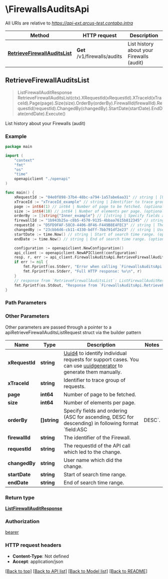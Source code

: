 # \FirewallsAuditsApi

All URIs are relative to *https://api-ext.arcus-test.contabo.intra*

Method | HTTP request | Description
------------- | ------------- | -------------
[**RetrieveFirewallAuditsList**](FirewallsAuditsApi.md#RetrieveFirewallAuditsList) | **Get** /v1/firewalls/audits | List history about your Firewalls (audit)



## RetrieveFirewallAuditsList

> ListFirewallAuditResponse RetrieveFirewallAuditsList(ctx).XRequestId(xRequestId).XTraceId(xTraceId).Page(page).Size(size).OrderBy(orderBy).FirewallId(firewallId).RequestId(requestId).ChangedBy(changedBy).StartDate(startDate).EndDate(endDate).Execute()

List history about your Firewalls (audit)



### Example

```go
package main

import (
    "context"
    "fmt"
    "os"
    "time"
    openapiclient "./openapi"
)

func main() {
    xRequestId := "04e0f898-37b4-48bc-a794-1a57abe6aa31" // string | [Uuid4](https://en.wikipedia.org/wiki/Universally_unique_identifier#Version_4_(random)) to identify individual requests for support cases. You can use [uuidgenerator](https://www.uuidgenerator.net/version4) to generate them manually.
    xTraceId := "xTraceId_example" // string | Identifier to trace group of requests. (optional)
    page := int64(1) // int64 | Number of page to be fetched. (optional)
    size := int64(10) // int64 | Number of elements per page. (optional)
    orderBy := []string{"Inner_example"} // []string | Specify fields and ordering (ASC for ascending, DESC for descending) in following format `field:ASC|DESC`. (optional)
    firewallId := "1b943b25a-c8b5-4570-9135-4bbaa7615b812345" // string | The identifier of the Firewall. (optional)
    requestId := "D5FD9FAF-58C0-4406-8F46-F449B8E4FEC3" // string | The requestId of the API call which led to the change. (optional)
    changedBy := "23cbb6d6-cb11-4330-bdff-7bb791df2e23" // string | User name which did the change. (optional)
    startDate := time.Now() // string | Start of search time range. (optional)
    endDate := time.Now() // string | End of search time range. (optional)

    configuration := openapiclient.NewConfiguration()
    api_client := openapiclient.NewAPIClient(configuration)
    resp, r, err := api_client.FirewallsAuditsApi.RetrieveFirewallAuditsList(context.Background()).XRequestId(xRequestId).XTraceId(xTraceId).Page(page).Size(size).OrderBy(orderBy).FirewallId(firewallId).RequestId(requestId).ChangedBy(changedBy).StartDate(startDate).EndDate(endDate).Execute()
    if err != nil {
        fmt.Fprintf(os.Stderr, "Error when calling `FirewallsAuditsApi.RetrieveFirewallAuditsList``: %v\n", err)
        fmt.Fprintf(os.Stderr, "Full HTTP response: %v\n", r)
    }
    // response from `RetrieveFirewallAuditsList`: ListFirewallAuditResponse
    fmt.Fprintf(os.Stdout, "Response from `FirewallsAuditsApi.RetrieveFirewallAuditsList`: %v\n", resp)
}
```

### Path Parameters



### Other Parameters

Other parameters are passed through a pointer to a apiRetrieveFirewallAuditsListRequest struct via the builder pattern


Name | Type | Description  | Notes
------------- | ------------- | ------------- | -------------
 **xRequestId** | **string** | [Uuid4](https://en.wikipedia.org/wiki/Universally_unique_identifier#Version_4_(random)) to identify individual requests for support cases. You can use [uuidgenerator](https://www.uuidgenerator.net/version4) to generate them manually. | 
 **xTraceId** | **string** | Identifier to trace group of requests. | 
 **page** | **int64** | Number of page to be fetched. | 
 **size** | **int64** | Number of elements per page. | 
 **orderBy** | **[]string** | Specify fields and ordering (ASC for ascending, DESC for descending) in following format &#x60;field:ASC|DESC&#x60;. | 
 **firewallId** | **string** | The identifier of the Firewall. | 
 **requestId** | **string** | The requestId of the API call which led to the change. | 
 **changedBy** | **string** | User name which did the change. | 
 **startDate** | **string** | Start of search time range. | 
 **endDate** | **string** | End of search time range. | 

### Return type

[**ListFirewallAuditResponse**](ListFirewallAuditResponse.md)

### Authorization

[bearer](../README.md#bearer)

### HTTP request headers

- **Content-Type**: Not defined
- **Accept**: application/json

[[Back to top]](#) [[Back to API list]](../README.md#documentation-for-api-endpoints)
[[Back to Model list]](../README.md#documentation-for-models)
[[Back to README]](../README.md)

